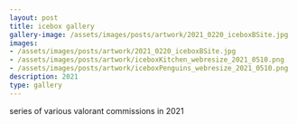 ```yaml
---
layout: post
title: icebox gallery
gallery-image: /assets/images/posts/artwork/2021_0220_iceboxBSite.jpg
images: 
- /assets/images/posts/artwork/2021_0220_iceboxBSite.jpg
- /assets/images/posts/artwork/iceboxKitchen_webresize_2021_0510.png
- /assets/images/posts/artwork/iceboxPenguins_webresize_2021_0510.png
description: 2021
type: gallery
---
```


series of various valorant commissions in 2021

